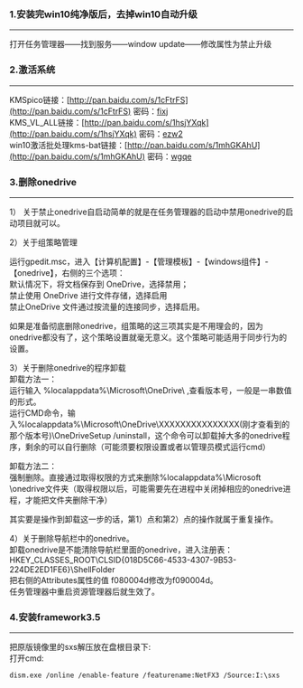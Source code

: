 ### 1.安装完win10纯净版后，去掉win10自动升级

----------

打开任务管理器——找到服务——window update——修改属性为禁止升级
### 2.激活系统

----------

KMSpico链接：[http://pan.baidu.com/s/1cFtrFS](http://pan.baidu.com/s/1cFtrFS) 密码：[fixj](fixj)  
KMS_VL_ALL链接：[http://pan.baidu.com/s/1hsjYXqk](http://pan.baidu.com/s/1hsjYXqk) 密码：[ezw2](ezw2)  
win10激活批处理kms-bat链接：[http://pan.baidu.com/s/1mhGKAhU](http://pan.baidu.com/s/1mhGKAhU) 密码：[wgqe](wgqe)  

### 3.删除onedrive

----------

1） 关于禁止onedrive自启动简单的就是在任务管理器的启动中禁用onedrive的启动项目就可以。


2）关于组策略管理

运行gpedit.msc，进入【计算机配置】-【管理模板】-【windows组件】-【onedrive】，右侧的三个选项：  
默认情况下，将文档保存到 OneDrive，选择禁用；  
禁止使用 OneDrive 进行文件存储，选择启用  
禁止OneDrive 文件通过按流量的连接同步，选择启用。 

如果是准备彻底删除onedrive，组策略的这三项其实是不用理会的，因为onedrive都没有了，这个策略设置就毫无意义。这个策略可能适用于同步行为的设置。


3）关于删除onedrive的程序卸载  
卸载方法一：  
运行输入 %localappdata%\Microsoft\OneDrive\ ,查看版本号，一般是一串数值的形式。  
运行CMD命令，输入%localappdata%\Microsoft\OneDrive\XXXXXXXXXXXXXXX(刚才查看到的那个版本号)\OneDriveSetup /uninstall，这个命令可以卸载掉大多的onedrive程序，剩余的可以自行删除（可能须要权限设置或者以管理员模式运行cmd）  

卸载方法二：  
强制删除。直接通过取得权限的方式来删除%localappdata%\Microsoft \onedrive文件夹（取得权限以后，可能需要先在进程中关闭掉相应的onedrive进程，才能把文件夹删除干净）  

其实要是操作到卸载这一步的话，第1）点和第2）点的操作就属于重复操作。  


4）关于删除导航栏中的onedrive。  
卸载onedrive是不能清除导航栏里面的onedrive，进入注册表：  
HKEY_CLASSES_ROOT\CLSID\{018D5C66-4533-4307-9B53-224DE2ED1FE6}\ShellFolder  
把右侧的Attributes属性的值 f080004d修改为f090004d。  
任务管理器中重启资源管理器后就生效了。  

### 4.安装framework3.5

----------

把原版镜像里的sxs解压放在盘根目录下:  
打开cmd:  
```
dism.exe /online /enable-feature /featurename:NetFX3 /Source:I:\sxs
```


